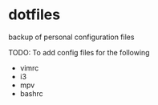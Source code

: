 # dotfiles
backup of personal configuration files

TODO: To add config files for the following
* vimrc
* i3
* mpv
* bashrc
